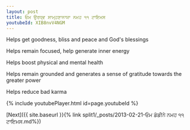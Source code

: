 ```yaml
---
layout: post
title: ਓਮ ਉਰਧ੍ਵ ਸਾਮ੍ਹਣਾਨਾਯਾ ਨਮਹ ੧੧ ਟਾਇਮਸ
youtubeId: XIB8nvV4NGM
---
```

 
 
Helps get goodness, bliss and peace and God's blessings
 
Helps remain focused, help generate inner energy 
 
Helps boost physical and mental health 
 
Helps remain grounded and generates a sense of gratitude towards the greater power 
 
Helps reduce bad karma
 
 
 
 


{% include youtubePlayer.html id=page.youtubeId %}
 
[Next]({{ site.baseurl }}{% link  split1/_posts/2013-02-21-ਓਮ ਡੰਡੀਨੇ ਨਮਹ ੧੧ ਟਾਇਮਸ.md%})
 
